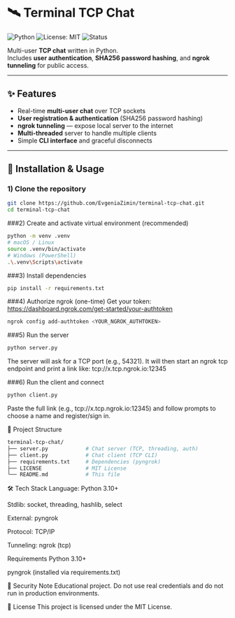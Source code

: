 # 🛰️ Terminal TCP Chat

![Python](https://img.shields.io/badge/Python-3.10%2B-blue)
![License: MIT](https://img.shields.io/badge/License-MIT-green)
![Status](https://img.shields.io/badge/Status-Active-success)

Multi-user **TCP chat** written in Python.  
Includes **user authentication**, **SHA256 password hashing**, and **ngrok tunneling** for public access.

---

## ✨ Features
- Real-time **multi-user chat** over TCP sockets
- **User registration & authentication** (SHA256 password hashing)
- **ngrok tunneling** — expose local server to the internet
- **Multi-threaded** server to handle multiple clients
- Simple **CLI interface** and graceful disconnects

---

## 🚀 Installation & Usage

### 1) Clone the repository
```bash
git clone https://github.com/EvgeniaZimin/terminal-tcp-chat.git
cd terminal-tcp-chat
```
###2) Create and activate virtual environment (recommended)
```bash
python -m venv .venv
# macOS / Linux
source .venv/bin/activate
# Windows (PowerShell)
.\.venv\Scripts\activate
```
###3) Install dependencies
```bash
pip install -r requirements.txt
```
###4) Authorize ngrok (one-time)
Get your token: https://dashboard.ngrok.com/get-started/your-authtoken

```bash
ngrok config add-authtoken <YOUR_NGROK_AUTHTOKEN>
```

###5) Run the server
```bash
python server.py
```
The server will ask for a TCP port (e.g., 54321).
It will then start an ngrok tcp endpoint and print a link like:
tcp://x.tcp.ngrok.io:12345

###6) Run the client and connect
```bash
python client.py
```
Paste the full link (e.g., tcp://x.tcp.ngrok.io:12345) and follow prompts to choose a name and register/sign in.

📂 Project Structure
```bash
terminal-tcp-chat/
├── server.py            # Chat server (TCP, threading, auth)
├── client.py            # Chat client (TCP CLI)
├── requirements.txt     # Dependencies (pyngrok)
├── LICENSE              # MIT License
└── README.md            # This file
```

🛠️ Tech Stack
Language: Python 3.10+

Stdlib: socket, threading, hashlib, select

External: pyngrok

Protocol: TCP/IP

Tunneling: ngrok (tcp)

Requirements
Python 3.10+

pyngrok (installed via requirements.txt)

🔐 Security Note
Educational project.
Do not use real credentials and do not run in production environments.

📄 License
This project is licensed under the MIT License.
